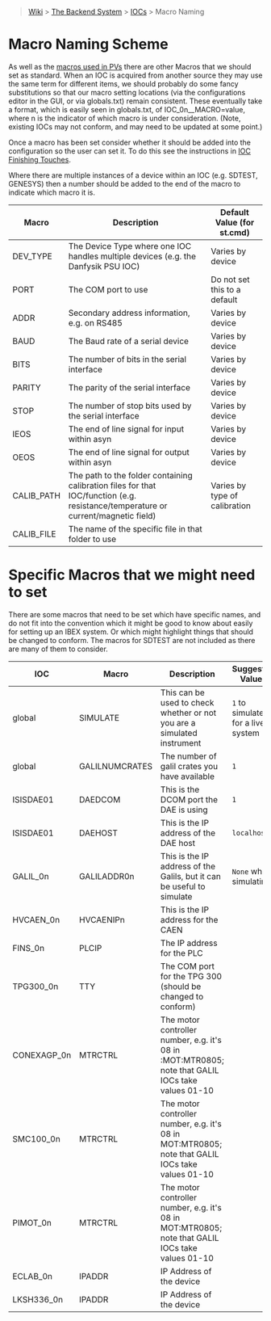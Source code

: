 > [Wiki](Home) > [The Backend System](The-Backend-System) > [IOCs](IOCs) > Macro Naming

# Macro Naming Scheme

As well as the [macros used in PVs](PV-Naming#macros) there are other Macros that we should set as standard. When an IOC is acquired from another source they may use the same term for different items, we should probably do some fancy substitutions so that our macro setting locations (via the configurations editor in the GUI, or via globals.txt) remain consistent. These eventually take a format, which is easily seen in globals.txt, of IOC_0n__MACRO=value, where n is the indicator of which macro is under consideration. (Note, existing IOCs may not conform, and may need to be updated at some point.) 

Once a macro has been set consider whether it should be added into the configuration so the user can set it. To do this see the instructions in [IOC Finishing Touches](IOC-Finishing-Touches).

Where there are multiple instances of a device within an IOC (e.g. SDTEST, GENESYS) then a number should be added to the end of the macro to indicate which macro it is.

| Macro | Description | Default Value (for st.cmd) |
| --- | --- | --- |
| DEV_TYPE | The Device Type where one IOC handles multiple devices (e.g. the Danfysik PSU IOC) | Varies by device |
| PORT | The COM port to use | Do not set this to a default |
| ADDR | Secondary address information, e.g. on RS485 | Varies by device |
| BAUD | The Baud rate of a serial device | Varies by device |
| BITS | The number of bits in the serial interface | Varies by device |
| PARITY | The parity of the serial interface | Varies by device |
| STOP | The number of stop bits used by the serial interface | Varies by device |
| IEOS | The end of line signal for input within asyn | Varies by device |
| OEOS | The end of line signal for output within asyn | Varies by device |
| CALIB_PATH | The path to the folder containing calibration files for that IOC/function (e.g. resistance/temperature or current/magnetic field) | Varies by type of calibration |
| CALIB_FILE | The name of the specific file in that folder to use | |

# Specific Macros that we might need to set

There are some macros that need to be set which have specific names, and do not fit into the convention which it might be good to know about easily for setting up an IBEX system. Or which might highlight things that should be changed to conform. The macros for SDTEST are not included as there are many of them to consider.

| IOC | Macro | Description | Suggested Values |
| --- | --- | --- | --- |
| global | SIMULATE | This can be used to check whether or not you are a simulated instrument | `1` to simulate, `0` for a live system|
| global | GALILNUMCRATES | The number of galil crates you have available | `1` |
| ISISDAE01 | DAEDCOM | This is the DCOM port the DAE is using | `1` |
| ISISDAE01 | DAEHOST | This is the IP address of the DAE host | `localhost` |
| GALIL_0n | GALILADDR0n | This is the IP address of the Galils, but it can be useful to simulate | `None` when simulating |
| HVCAEN_0n | HVCAENIPn | This is the IP address for the CAEN | |
| FINS_0n | PLCIP | The IP address for the PLC | |
| TPG300_0n | TTY | The COM port for the TPG 300 (should be changed to conform) | |
| CONEXAGP_0n | MTRCTRL | The motor controller number, e.g. it's 08 in :MOT:MTR0805; note that GALIL IOCs take values 01-10 | |
| SMC100_0n | MTRCTRL | The motor controller number, e.g. it's 08 in MOT:MTR0805; note that GALIL IOCs take values 01-10 | |
| PIMOT_0n | MTRCTRL | The motor controller number, e.g. it's 08 in MOT:MTR0805; note that GALIL IOCs take values 01-10 | |
| ECLAB_0n | IPADDR | IP Address of the device | |
| LKSH336_0n | IPADDR | IP Address of the device | |


